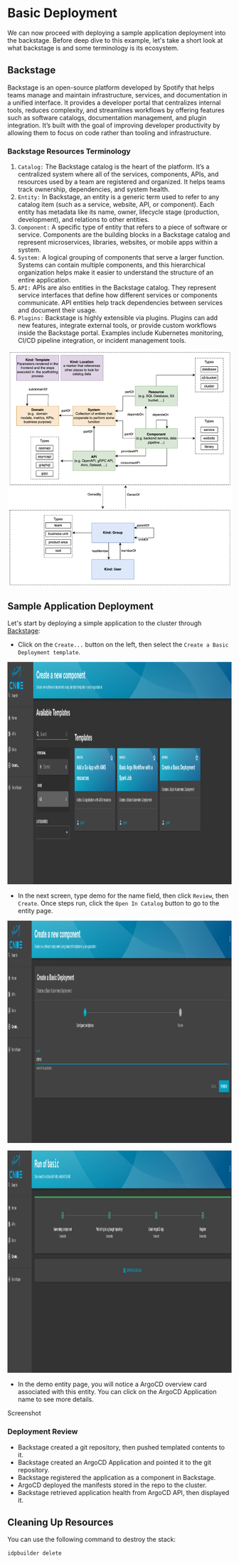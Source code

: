 # Basic Deployment
We can now proceed with deploying a sample application deployment into the backstage. Before deep dive to this example, let's take a short look at what backstage is and some terminology is its ecosystem.

## Backstage

Backstage is an open-source platform developed by Spotify that helps teams manage and maintain infrastructure, services, and documentation in a unified interface. It provides a developer portal that centralizes internal tools, reduces complexity, and streamlines workflows by offering features such as software catalogs, documentation management, and plugin integration. It’s built with the goal of improving developer productivity by allowing them to focus on code rather than tooling and infrastructure.

### Backstage Resources Terminology

1.	`Catalog:` The Backstage catalog is the heart of the platform. It’s a centralized system where all of the services, components, APIs, and resources used by a team are registered and organized. It helps teams track ownership, dependencies, and system health.
2.	`Entity:` In Backstage, an entity is a generic term used to refer to any catalog item (such as a service, website, API, or component). Each entity has metadata like its name, owner, lifecycle stage (production, development), and relations to other entities.
3.	`Component:` A specific type of entity that refers to a piece of software or service. Components are the building blocks in a Backstage catalog and represent microservices, libraries, websites, or mobile apps within a system.
4.	`System:` A logical grouping of components that serve a larger function. Systems can contain multiple components, and this hierarchical organization helps make it easier to understand the structure of an entire application.
5.	`API:` APIs are also entities in the Backstage catalog. They represent service interfaces that define how different services or components communicate. API entities help track dependencies between services and document their usage.
6.	`Plugins:` Backstage is highly extensible via plugins. Plugins can add new features, integrate external tools, or provide custom workflows inside the Backstage portal. Examples include Kubernetes monitoring, CI/CD pipeline integration, or incident management tools.

<p align="center">
    <img width="800" src="./images/backstage-ecosystem.png">
</p>

## Sample Application Deployment 
Let's start by deploying a simple application to the cluster through [Backstage](https://cnoe.localtest.me:8443/):
- Click on the `Create...` button on the left, then select the `Create a Basic Deployment template`.

<p align="center">
    <img width=1200" height="500" src="./images/basic-app-select.png">
</p>

- In the next screen, type demo for the name field, then click `Review`, then `Create`. Once steps run, click the `Open In Catalog` button to go to the entity page.

<p align="center">
    <img width=1200" height="500" src="./images/basic-app-creation.png">
</p>

<p align="center">
    <img width=1200" height="500" src="./images/basic-app-success.png">
</p>

- In the demo entity page, you will notice a ArgoCD overview card associated with this entity. You can click on the ArgoCD Application name to see more details.

Screenshot

### Deployment Review

- Backstage created a git repository, then pushed templated contents to it.
- Backstage created an ArgoCD Application and pointed it to the git repository.
- Backstage registered the application as a component in Backstage.
- ArgoCD deployed the manifests stored in the repo to the cluster.
- Backstage retrieved application health from ArgoCD API, then displayed it.

## Cleaning Up Resources
You can use the following command to destroy the stack:

```bash
idpbuilder delete
```